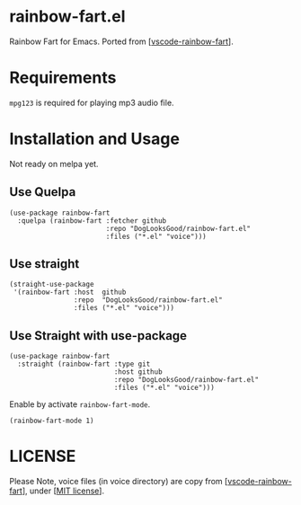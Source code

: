 # rainbow-fart.el

Rainbow Fart for Emacs. Ported from [[vscode-rainbow-fart](https://github.com/SaekiRaku/vscode-rainbow-fart)].

# Requirements

`mpg123` is required for playing mp3 audio file.

# Installation and Usage

Not ready on melpa yet.

## Use Quelpa
```emacs-lisp
(use-package rainbow-fart
  :quelpa (rainbow-fart :fetcher github
                        :repo "DogLooksGood/rainbow-fart.el"
                        :files ("*.el" "voice")))
```

## Use straight
```emacs-lisp
(straight-use-package
 '(rainbow-fart :host  github
                :repo  "DogLooksGood/rainbow-fart.el"
                :files ("*.el" "voice")))
```

## Use Straight with use-package
```emacs-lisp
(use-package rainbow-fart
  :straight (rainbow-fart :type git
                          :host github
                          :repo "DogLooksGood/rainbow-fart.el"
                          :files ("*.el" "voice")))
```

Enable by activate `rainbow-fart-mode`.

```emacs-lisp
(rainbow-fart-mode 1)
```

# LICENSE
Please Note, voice files (in voice directory) are copy from [[vscode-rainbow-fart](https://github.com/SaekiRaku/vscode-rainbow-fart)], under [[MIT license](https://github.com/SaekiRaku/vscode-rainbow-fart/blob/master/LICENSE)].

